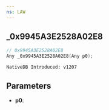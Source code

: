 ```yaml
---
ns: LAW
---
```

## _0x9945A3E2528A02E8

```c
// 0x9945A3E2528A02E8
Any _0x9945A3E2528A02E8(Any p0);
```

```
NativeDB Introduced: v1207
```

## Parameters
* **p0**:
